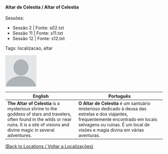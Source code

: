
#### Altar de Celestia / Altar of Celestia

Sessões:  
- Sessão 2 | Fonte: s02.txt  
- Sessão 11 | Fonte: s11.txt  
- Sessão 12 | Fonte: s12.txt  

Tags: localizacao, altar

![Altar de Celestia](blank.png)

| English | Português |
|---------|-----------|
| **The Altar of Celestia** is a mysterious shrine to the goddess of stars and travelers, often found in the wilds or near ruins. It is a site of visions and divine magic in several adventures. | **O Altar de Celestia** é um santuário misterioso dedicado à deusa das estrelas e dos viajantes, frequentemente encontrado em locais selvagens ou ruínas. É um local de visões e magia divina em várias aventuras. |

[(Back to Locations / Voltar a Localizações)](localizacoes.md)


























